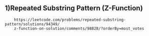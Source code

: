 ## 1)Repeated Substring Pattern (Z-Function)
        https://leetcode.com/problems/repeated-substring-pattern/solutions/94349/
        z-function-on-solution/comments/98828/?orderBy=most_votes